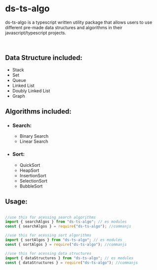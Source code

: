 # ds-ts-algo

ds-ts-algo is a typescript written utility package that allows users to use different pre-made data structures and algorithms in their javascript/typescript projects.

<br />

## Data Structure included:

- Stack
- Set
- Queue
- Linked List
- Doubly Linked List
- Graph

## Algorithms included:

- ### Search:

  - Binary Search
  - Linear Search

- ### Sort:
  - QuickSort
  - HeapSort
  - InsertionSort
  - SelectionSort
  - BubbleSort

## Usage:

```typescript

//use this for acessing search algorithms
import { searchAlgos } from "ds-ts-algo"; // es modules
const { searchAlgos } = require("ds-ts-algo"); //commanjs

//use this for acessing sort algorithms
import { sortAlgos } from "ds-ts-algo"; // es modules
const { sortAlgos } = require("ds-ts-algo"); //commanjs

//use this for acessing data structures
import { dataStructures } from "ds-ts-algo"; // es modules
const { dataStructures } = require("ds-ts-algo"); //commanjs

```
